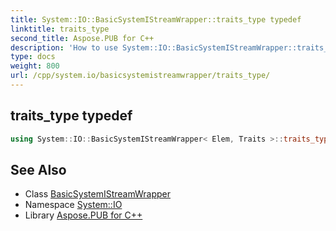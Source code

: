 ```yaml
---
title: System::IO::BasicSystemIStreamWrapper::traits_type typedef
linktitle: traits_type
second_title: Aspose.PUB for C++
description: 'How to use System::IO::BasicSystemIStreamWrapper::traits_type typedef of System::IO::BasicSystemIStreamWrapper class in C++.'
type: docs
weight: 800
url: /cpp/system.io/basicsystemistreamwrapper/traits_type/
---
```

## traits_type typedef




```cpp
using System::IO::BasicSystemIStreamWrapper< Elem, Traits >::traits_type =  Traits
```

## See Also

* Class [BasicSystemIStreamWrapper](../)
* Namespace [System::IO](../../)
* Library [Aspose.PUB for C++](../../../)
